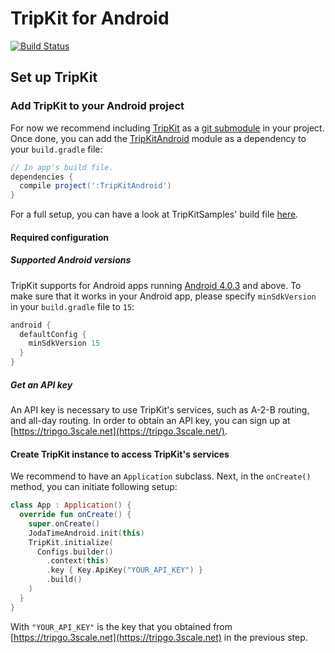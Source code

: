 # TripKit for Android
[![Build Status](https://travis-ci.com/skedgo/tripkit-android.svg?branch=master)](https://travis-ci.com/skedgo/tripkit-android)

## Set up TripKit

### Add TripKit to your Android project

For now we recommend including [TripKit](https://github.com/skedgo/tripkit-android) as a [git submodule](https://git-scm.com/docs/git-submodule) in your project. Once done, you can add the [TripKitAndroid](https://github.com/skedgo/tripkit-android/tree/dev/TripKitAndroid) module as a dependency to your `build.gradle` file:

```groovy
// In app's build file.
dependencies {
  compile project(':TripKitAndroid')
}
```

For a full setup, you can have a look at TripKitSamples' build file [here](https://github.com/skedgo/tripkit-android/blob/dev/TripKitSamples/build.gradle).

#### Required configuration

##### Supported Android versions

TripKit supports for Android apps running [Android 4.0.3](https://developer.android.com/about/versions/android-4.0.3.html) and above. To make sure that it works in your Android app, please specify `minSdkVersion` in your `build.gradle` file to `15`:

```groovy
android {
  defaultConfig {
    minSdkVersion 15
  }
}
```

##### Get an API key

An API key is necessary to use TripKit's services, such as A-2-B routing, and all-day routing. In order to obtain an API key, you can sign up at [https://tripgo.3scale.net](https://tripgo.3scale.net/).

#### Create TripKit instance to access TripKit's services

We recommend to have an `Application` subclass. Next, in the `onCreate()` method, you can initiate following setup:

```kotlin
class App : Application() {
  override fun onCreate() {
    super.onCreate()
    JodaTimeAndroid.init(this)
    TripKit.initialize(
      Configs.builder()
        .context(this)
        .key { Key.ApiKey("YOUR_API_KEY") }
        .build()
    )
  }
}
```

With `"YOUR_API_KEY"` is the key that you obtained from [https://tripgo.3scale.net](https://tripgo.3scale.net) in the previous step.

